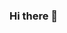 ### Hi there 👋

<!--
**fabjuniors/Fabjuniors** is a ✨ _special_ ✨ repository because its `README.md` (this file) appears on your GitHub profile.

Here are some ideas to get you started:

-🔭 We are pune based start-up.
- 🌱 This website/portfolio showcase our work.
- ⚡ Fun fact: follow or reach out to us for more details. 

